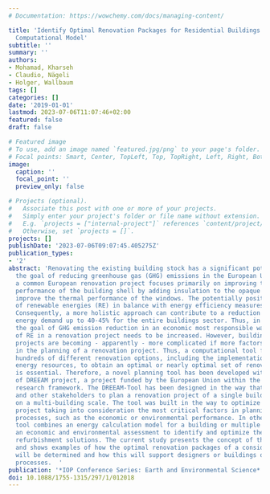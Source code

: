 ```yaml
---
# Documentation: https://wowchemy.com/docs/managing-content/

title: 'Identify Optimal Renovation Packages for Residential Buildings: A State-of-the-Art
  Computational Model'
subtitle: ''
summary: ''
authors:
- Mohamad, Kharseh
- Claudio, Nägeli
- Holger, Wallbaum
tags: []
categories: []
date: '2019-01-01'
lastmod: 2023-07-06T11:07:46+02:00
featured: false
draft: false

# Featured image
# To use, add an image named `featured.jpg/png` to your page's folder.
# Focal points: Smart, Center, TopLeft, Top, TopRight, Left, Right, BottomLeft, Bottom, BottomRight.
image:
  caption: ''
  focal_point: ''
  preview_only: false

# Projects (optional).
#   Associate this post with one or more of your projects.
#   Simply enter your project's folder or file name without extension.
#   E.g. `projects = ["internal-project"]` references `content/project/deep-learning/index.md`.
#   Otherwise, set `projects = []`.
projects: []
publishDate: '2023-07-06T09:07:45.405275Z'
publication_types:
- '2'
abstract: 'Renovating the existing building stock has a significant potential to achieve
  the goal of reducing greenhouse gas (GHG) emissions in the European Union. However,
  a common European renovation project focuses primarily on improving the thermal
  performance of the building shell by adding insulation to the opaque surfaces and
  improve the thermal performance of the windows. The potentially positive contribution
  of renewable energies (RE) in balance with energy efficiency measures is often underestimated.
  Consequently, a more holistic approach can contribute to a reduction in total net
  energy demand up to 40-45% for the entire buildings sector. Thus, in order to achieve
  the goal of GHG emission reduction in an economic most responsible way, the share
  of RE in a renovation project needs to be increased. However, building renovation
  projects are becoming - apparently - more complicated if more factors are considered
  in the planning of a renovation project. Thus, a computational tool for evaluating
  hundreds of different renovation options, including the implementations of renewable
  energy resources, to obtain an optimal or nearly optimal set of renovation options
  is essential. Therefore, a novel planning tool has been developed within the framework
  of DREEAM project, a project funded by the European Union within the Horizon 2020
  research framework. The DREEAM-Tool has been designed in the way that it helps designers
  and other stakeholders to plan a renovation project of a single building or even
  on a multi-building scale. The tool was built in the way to optimize the renovation
  project taking into consideration the most critical factors in planning and decision-making
  processes, such as the economic or environmental performance. In other words, the
  tool combines an energy calculation model for a building or multiple building with
  an economic and environmental assessment to identify and optimize the most beneficial
  refurbishment solutions. The current study presents the concept of the DREEAM-Tool
  and shows examples of how the optimal renovation packages of a considered building
  will be determined and how this will support designers or buildings owners in decision-making
  processes.  '
publication: '*IOP Conference Series: Earth and Environmental Science*'
doi: 10.1088/1755-1315/297/1/012018
---
```

